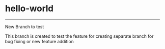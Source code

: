 # hello-world
-------------
New Branch to test

This branch is created to test the feature for creating separate branch for bug fixing or new feature addition
